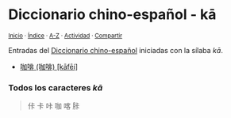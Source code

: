# Diccionario chino-español - kā
<sup>[Inicio](../index.md) · [Índice](../indices/chino-espanol.md#sílaba-ka) · [A-Z](../indices/alfabetico.md) · [Actividad](../indices/actividad.md) · [Compartir](https://x.com/intent/tweet?text=Entradas%20del%20Diccionario%20chino-espa%C3%B1ol%20iniciadas%20en%20%C2%ABk%C4%81%C2%BB.%0A%E2%86%92%20https%3A%2F%2Fjucardus.github.io%2Findices%2Fchino-espanol-ka1.html%0A%0A%23chn_espnl_jucardus%20%23indcs_jucardus%0A%40jucardus)</sup>

Entradas del [Diccionario chino-español](../indices/chino-espanol.md#sílaba-ka) iniciadas con la sílaba _kā_.

* [咖啡 (咖啡) [kāfēi]](../contenido/k/a/1/ka1-fei1.md)

### Todos los caracteres _kā_

> 佧 卡 咔 咖 喀 胩
